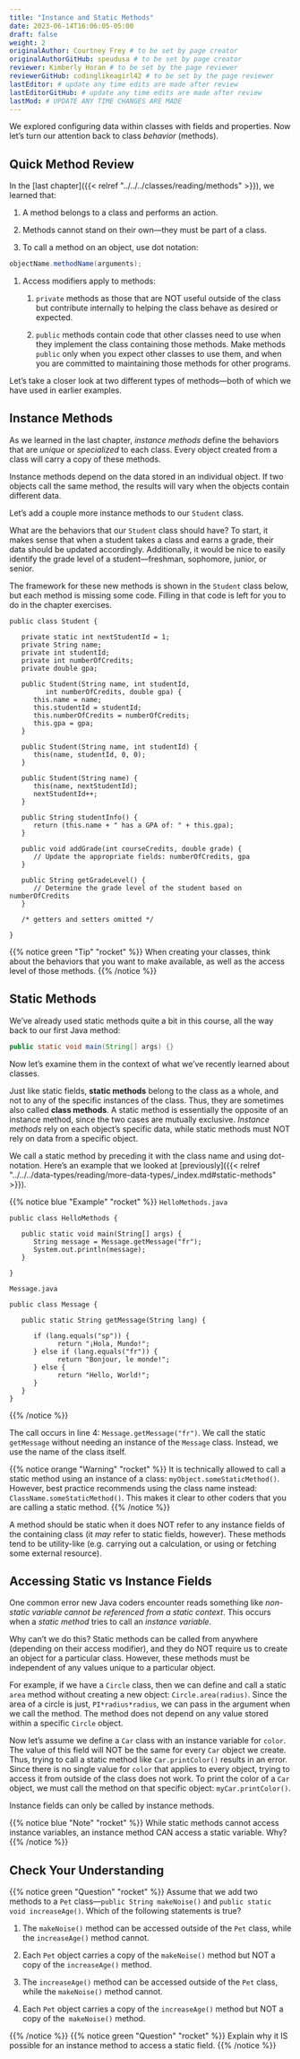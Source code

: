```yaml
---
title: "Instance and Static Methods"
date: 2023-06-14T16:06:05-05:00
draft: false
weight: 2
originalAuthor: Courtney Frey # to be set by page creator
originalAuthorGitHub: speudusa # to be set by page creator
reviewer: Kimberly Horan # to be set by the page reviewer
reviewerGitHub: codinglikeagirl42 # to be set by the page reviewer
lastEditor: # update any time edits are made after review
lastEditorGitHub: # update any time edits are made after review
lastMod: # UPDATE ANY TIME CHANGES ARE MADE
---
```


We explored configuring data within classes with fields and properties. Now let’s turn our attention back to class _behavior_ (methods).

## Quick Method Review
In the [last chapter]({{< relref "../../../classes/reading/methods" >}}), we learned that:

1. A method belongs to a class and performs an action.

1. Methods cannot stand on their own—they must be part of a class.

1. To call a method on an object, use dot notation:

```java
objectName.methodName(arguments);
```

1. Access modifiers apply to methods:

   1. `private` methods as those that are NOT useful outside of the class but contribute internally to helping the class behave as desired or expected.

   1. `public` methods contain code that other classes need to use when they implement the class containing those methods. Make methods `public` only when you expect other classes to use them, and when you are committed to maintaining those methods for other programs.

Let’s take a closer look at two different types of methods—both of which we have used in earlier examples.

## Instance Methods
As we learned in the last chapter, _instance methods_ define the behaviors that are _unique_ or _specialized_ to each class. Every object created from a class will carry a copy of these methods.

Instance methods depend on the data stored in an individual object. If two objects call the same method, the results will vary when the objects contain different data.

Let’s add a couple more instance methods to our `Student` class.

What are the behaviors that our `Student` class should have? To start, it makes sense that when a student takes a class and earns a grade, their data should be updated accordingly. Additionally, it would be nice to easily identify the grade level of a student—freshman, sophomore, junior, or senior.

The framework for these new methods is shown in the `Student` class below, but each method is missing some code. Filling in that code is left for you to do in the chapter exercises.

```java{linenos=table,hl_lines=[],linenostart=1}
public class Student {

   private static int nextStudentId = 1;
   private String name;
   private int studentId;
   private int numberOfCredits;
   private double gpa;

   public Student(String name, int studentId,
         int numberOfCredits, double gpa) {
      this.name = name;
      this.studentId = studentId;
      this.numberOfCredits = numberOfCredits;
      this.gpa = gpa;
   }

   public Student(String name, int studentId) {
      this(name, studentId, 0, 0);
   }

   public Student(String name) {
      this(name, nextStudentId);
      nextStudentId++;
   }

   public String studentInfo() {
      return (this.name + " has a GPA of: " + this.gpa);
   }

   public void addGrade(int courseCredits, double grade) {
      // Update the appropriate fields: numberOfCredits, gpa
   }

   public String getGradeLevel() {
      // Determine the grade level of the student based on numberOfCredits
   }

   /* getters and setters omitted */

}
```

{{% notice green "Tip" "rocket" %}} 
 When creating your classes, think about the behaviors that you want to make available, as well as the access level of those methods.
{{% /notice %}}

## Static Methods

We’ve already used static methods quite a bit in this course, all the way back to our first Java method:

```java
public static void main(String[] args) {}
```

Now let’s examine them in the context of what we’ve recently learned about classes.

Just like static fields, **static methods** belong to the class as a whole, and not to any of the specific instances of the class. Thus, they are sometimes also called **class methods**. A static method is essentially the opposite of an instance method, since the two cases are mutually exclusive. _Instance methods_ rely on each object’s specific data, while static methods must NOT rely on data from a specific object.

We call a static method by preceding it with the class name and using dot-notation. Here’s an example that we looked at [previously]({{< relref "../../../data-types/reading/more-data-types/_index.md#static-methods" >}}).

{{% notice blue "Example" "rocket" %}} 
 `HelloMethods.java`
```java{linenos=table,hl_lines=[],linenostart=1}
public class HelloMethods {

   public static void main(String[] args) {
      String message = Message.getMessage("fr");
      System.out.println(message);
   }

}
```

 `Message.java`
```java{linenos=table,hl_lines=[],linenostart=1}
public class Message {

   public static String getMessage(String lang) {

      if (lang.equals("sp")) {
            return "¡Hola, Mundo!";
      } else if (lang.equals("fr")) {
            return "Bonjour, le monde!";
      } else {
            return "Hello, World!";
      }
   }
}
```
{{% /notice %}}

The call occurs in line 4: `Message.getMessage("fr")`. We call the static `getMessage` without needing an instance of the `Message` class. Instead, we use the name of the class itself.

{{% notice orange "Warning" "rocket" %}} 
 It is technically allowed to call a static method using an instance of a class: `myObject.someStaticMethod()`. However, best practice recommends using the class name instead: `ClassName.someStaticMethod()`. This makes it clear to other coders that you are calling a static method.
{{% /notice %}}

A method should be static when it does NOT refer to any instance fields of the containing class (it _may_ refer to static fields, however). These methods tend to be utility-like (e.g. carrying out a calculation, or using or fetching some external resource).

## Accessing Static vs Instance Fields

One common error new Java coders encounter reads something like _non-static variable cannot be referenced from a static context_. This occurs when a _static method_ tries to call an _instance variable_.

Why can’t we do this? Static methods can be called from anywhere (depending on their access modifier), and they do NOT require us to create an object for a particular class. However, these methods must be independent of any values unique to a particular object.

For example, if we have a `Circle` class, then we can define and call a static `area` method without creating a new object: `Circle.area(radius)`. Since the area of a circle is just, `PI*radius*radius`, we can pass in the argument when we call the method. The method does not depend on any value stored within a specific `Circle` object.

Now let’s assume we define a `Car` class with an instance variable for `color`. The value of this field will NOT be the same for every `Car` object we create. Thus, trying to call a static method like `Car.printColor()` results in an error. Since there is no single value for `color` that applies to every object, trying to access it from outside of the class does not work. To print the color of a `Car` object, we must call the method on that specific object: `myCar.printColor()`.

Instance fields can only be called by instance methods.

{{% notice blue "Note" "rocket" %}} 
 While static methods cannot access instance variables, an instance method CAN access a static variable. Why?
{{% /notice %}}




## Check Your Understanding

{{% notice green  "Question" "rocket" %}} 
 Assume that we add two methods to a `Pet` class—`public String makeNoise()` and `public static void increaseAge()`. Which of the following statements is true?

1. The `makeNoise()` method can be accessed outside of the `Pet` class, while the `increaseAge()` method cannot.

1. Each `Pet` object carries a copy of the `makeNoise()` method but NOT a copy of the `increaseAge()` method.

1. The `increaseAge()` method can be accessed outside of the `Pet` class, while the `makeNoise()` method cannot.

1. Each `Pet` object carries a copy of the `increaseAge()` method but NOT a copy of the` makeNoise()` method.

<!-- ans: 2 -->
{{% /notice %}}
{{% notice green  "Question" "rocket" %}} 
 Explain why it IS possible for an instance method to access a static field.
{{% /notice %}}
